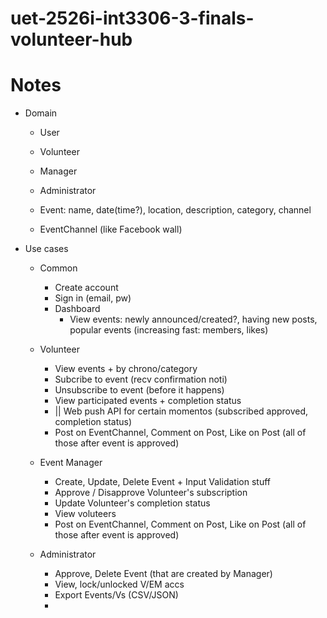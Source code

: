 # uet-2526i-int3306-3-finals-volunteer-hub

# Notes
- Domain
	- User
	- Volunteer
	- Manager
	- Administrator

	- Event: name, date(time?), location, description, category, channel
	- EventChannel (like Facebook wall)
- Use cases
	- Common
		- Create account
		- Sign in (email, pw)
		- Dashboard
			- View events: newly announced/created?, having new posts, popular events (increasing fast: members, likes)
	- Volunteer
		- View events + by chrono/category
		- Subcribe to event (recv confirmation noti)
		- Unsubscribe to event (before it happens)
		- View participated events + completion status
		- || Web push API for certain momentos (subscribed approved, completion status)
		- Post on EventChannel, Comment on Post, Like on Post (all of those after event is approved)

	- Event Manager
		- Create, Update, Delete Event + Input Validation stuff
		- Approve / Disapprove Volunteer's subscription
		- Update Volunteer's completion status
		- View voluteers
		- Post on EventChannel, Comment on Post, Like on Post (all of those after event is approved)

	- Administrator
		- Approve, Delete Event (that are created by Manager)
		- View, lock/unlocked V/EM accs
		- Export Events/Vs (CSV/JSON)
		- 